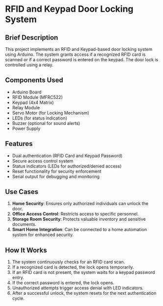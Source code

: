 # RFID and Keypad Door Locking System

## Brief Description
This project implements an RFID and Keypad-based door locking system using Arduino. The system grants access if a recognized RFID card is scanned or if a correct password is entered on the keypad. The door lock is controlled using a relay.

## Components Used
- Arduino Board
- RFID Module (MFRC522)
- Keypad (4x4 Matrix)
- Relay Module
- Servo Motor (for Locking Mechanism)
- LEDs (for status indication)
- Buzzer (optional for sound alerts)
- Power Supply

## Features
- Dual authentication (RFID Card and Keypad Password)
- Secure access control system
- Status indicators (LEDs for authorized/denied access)
- Reset functionality for security enforcement
- Serial output for debugging and monitoring

## Use Cases
1. **Home Security**: Ensures only authorized individuals can unlock the door.
2. **Office Access Control**: Restricts access to specific personnel.
3. **Storage Room Security**: Protects valuable inventory and sensitive documents.
4. **Smart Home Integration**: Can be connected to a home automation system for enhanced security.

## How It Works
1. The system continuously checks for an RFID card scan.
2. If a recognized card is detected, the lock opens temporarily.
3. If an RFID card is not present, the system waits for a keypad password entry.
4. If the correct password is entered, the lock opens.
5. Unauthorized attempts trigger access denial with LED indicators.
6. After a successful unlock, the system resets for the next authentication cycle.

